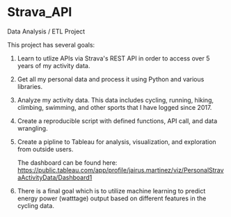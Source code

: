 # Strava_API

Data Analysis / ETL Project


This project has several goals:

1. Learn to utlize APIs via Strava's REST API in order to access over 5 years of my activity data. 

2. Get all my personal data and process it using Python and various libraries. 

3. Analyze my activity data. This data includes cycling, running, hiking, climbing, swimming, and other sports that I have logged since 2017. 

4. Create a reproducible script with defined functions, API call, and data wrangling.

5. Create a pipline to Tableau for analysis, visualization, and exploration from outside users. 


    The dashboard can be found here:
        https://public.tableau.com/app/profile/jairus.martinez/viz/PersonalStravaActivityData/Dashboard1

6. There is a final goal which is to utilize machine learning to predict energy power (watttage) output based on different features in the cycling data. 

